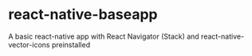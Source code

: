 # react-native-baseapp
A basic react-native app with React Navigator (Stack) and react-native-vector-icons preinstalled
